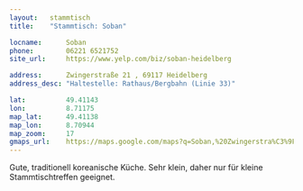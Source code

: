 ```yaml
---
layout:   stammtisch
title:    "Stammtisch: Soban"

locname:      Soban
phone:        06221 6521752
site_url:     https://www.yelp.com/biz/soban-heidelberg

address:      Zwingerstraße 21 , 69117 Heidelberg
address_desc: "Haltestelle: Rathaus/Bergbahn (Linie 33)"

lat:          49.41143
lon:          8.71175
map_lat:      49.41138
map_lon:      8.70944
map_zoom:     17
gmaps_url:    https://maps.google.com/maps?q=Soban,%20Zwingerstra%C3%9Fe,%20Heidelberg
---
```

Gute, traditionell koreanische Küche. Sehr klein, daher nur für kleine Stammtischtreffen geeignet.
